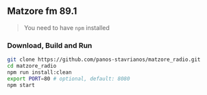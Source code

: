 ## Matzore fm 89.1
 
> You need to have `npm` installed 
### Download, Build and Run
```sh
git clone https://github.com/panos-stavrianos/matzore_radio.git
cd matzore_radio
npm run install:clean
export PORT=80 # optional, default: 8080
npm start
```